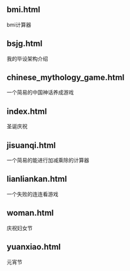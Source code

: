 ## bmi.html
bmi计算器
## bsjg.html
我的毕设架构介绍
## chinese_mythology_game.html
一个简易的中国神话养成游戏
## index.html
圣诞庆祝
## jisuanqi.html
一个简易的能进行加减乘除的计算器
## lianliankan.html
一个失败的连连看游戏
## woman.html
庆祝妇女节
## yuanxiao.html
元宵节

